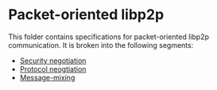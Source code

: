 # Packet-oriented libp2p

This folder contains specifications for packet-oriented libp2p communication. It
is broken into the following segments:

- [Security negotiation](SECURITY.md)
- [Protocol neogtiation](#)
- [Message-mixing](#)